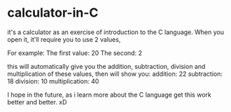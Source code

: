# calculator-in-C

it's a calculator as an exercise of introduction to the C language.
When you open it, it'll require you to use 2 values,

For example: 
The first value: 20
The second: 2

this will automatically give you the addition, subtraction, division and multiplication of these values,
then will show you:
addition: 22
subtraction: 18
division: 10
multiplication: 40

I hope in the future, as i learn more about the C language get this work better and better.
xD
